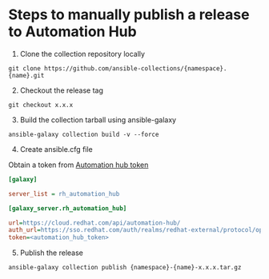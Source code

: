 # Steps to manually publish a release to Automation Hub

1. Clone the collection repository locally

```shell
git clone https://github.com/ansible-collections/{namespace}.{name}.git
```

2. Checkout the release tag

```shell
git checkout x.x.x
```

3. Build the collection tarball using ansible-galaxy

```shell
ansible-galaxy collection build -v --force
```

4. Create ansible.cfg file

Obtain a token from [Automation hub token](https://console.redhat.com/ansible/automation-hub/token)

```ini
[galaxy]

server_list = rh_automation_hub

[galaxy_server.rh_automation_hub]

url=https://cloud.redhat.com/api/automation-hub/
auth_url=https://sso.redhat.com/auth/realms/redhat-external/protocol/openid-connect/token
token=<automation_hub_token>
```

5. Publish the release

```shell
ansible-galaxy collection publish {namespace}-{name}-x.x.x.tar.gz
```